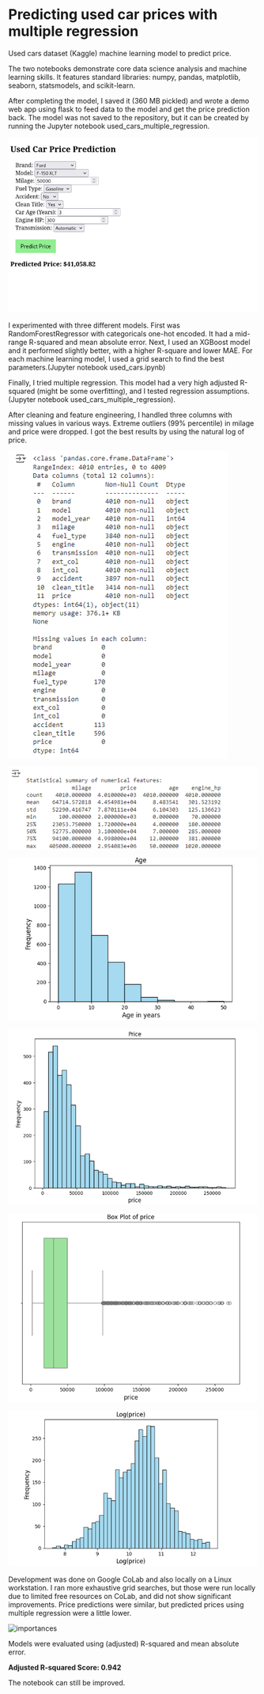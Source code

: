 # Predicting used car prices with multiple regression
Used cars dataset (Kaggle) machine learning model to predict price.

The two notebooks demonstrate core data science analysis and machine learning skills. It features standard libraries: numpy, pandas, matplotlib, seaborn, statsmodels, and scikit-learn.

After completing the model, I saved it (360 MB pickled) and wrote a demo web app using flask to feed data to the model and get the price prediction back. The model was not saved to the repository, but it can be created by running the Jupyter notebook used_cars_multiple_regression.

![info](used-car-web.png)

I experimented with three different models. First was RandomForestRegressor with categoricals one-hot encoded. It had a mid-range R-squared and mean absolute error. 
Next, I used an XGBoost model and it performed slightly better, with a higher R-square and lower MAE.
For each machine learning model, I used a grid search to find the best parameters.(Jupyter notebook used_cars.ipynb)

Finally, I tried multiple regression. This model had a very high adjusted R-squared (might be some overfitting), and I tested regression assumptions. (Jupyter notebook used_cars_multiple_regression).

After cleaning and feature engineering, I handled three columns with missing values in various ways. Extreme outliers (99% percentile) in milage and price were dropped. 
I got the best results by using the natural log of price.

![info](used-cars-info.png)

![info-2](used-cars-info-2.png)

![age histogram](used-cars-age-histogram.png)

![price histogram](used-cars-price-histogram.png)

![price boxplot](used-cars-price-boxplot.png)

![log(price) histogram](used-cars-log-price-histogram.png)

Development was done on Google CoLab and also locally on a Linux workstation. I ran more exhaustive grid searches, but those were run locally due to limited free resources on CoLab, and did not show significant improvements. Price predictions were similar, but predicted prices using multiple regression were a little lower. 

![importances](https://github.com/user-attachments/assets/81467431-3f0c-4d10-80db-810458470716)

Models were evaluated using (adjusted) R-squared and mean absolute error.

**Adjusted R-squared Score: 0.942**

The notebook can still be improved.




